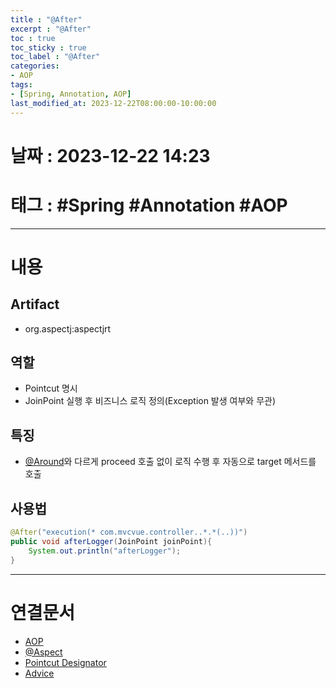 ```yaml
---
title : "@After"
excerpt : "@After"
toc : true
toc_sticky : true
toc_label : "@After"
categories:
- AOP
tags:
- [Spring, Annotation, AOP]
last_modified_at: 2023-12-22T08:00:00-10:00:00
---
```


# 날짜 : 2023-12-22 14:23

# 태그 : #Spring #Annotation #AOP
---

# 내용

## Artifact
- org.aspectj:aspectjrt

## 역할
- Pointcut 명시
- JoinPoint 실행 후 비즈니스 로직 정의(Exception 발생 여부와 무관)

## 특징
- [@Around](../../aop/AOP-@Around)와 다르게 proceed 호출 없이 로직 수행 후 자동으로 target 메서드를 호출

## 사용법

```java
@After("execution(* com.mvcvue.controller..*.*(..))")  
public void afterLogger(JoinPoint joinPoint){  
    System.out.println("afterLogger");  
}
```

---

# 연결문서
- [AOP](../../spring/Spring-AOP)
- [@Aspect](../../aop/AOP-@Aspect)
- [Pointcut Designator](../../spring/Spring-Pointcut-Designator)
- [Advice](../../spring/Spring-Advice)
